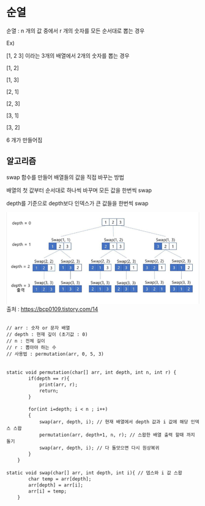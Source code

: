 # 순열

순열 : n 개의 값 중에서 r 개의 숫자를 모든 순서대로 뽑는 경우

Ex)

[1, 2 3] 이라는 3개의 배열에서 2개의 숫자를 뽑는 경우

[1, 2]

[1, 3]

[2, 1]

[2, 3]

[3, 1]

[3, 2]

6 개가 만들어짐

## 알고리즘

swap 함수를 만들어 배열들의 값을 직접 바꾸는 방법

배열의 첫 값부터 순서대로 하나씩 바꾸며 모든 값을 한번씩 swap

depth를 기준으로 depth보다 인덱스가 큰 값들을 한번씩 swap

![그림1](../images/순열_1.PNG)
출처 : <https://bcp0109.tistory.com/14>

<pre><code>
// arr : 숫자 or 문자 배열
// depth : 현재 깊이 (초기값 : 0)
// n : 전체 길이
// r : 뽑아야 하는 수
// 사용법 : permutation(arr, 0, 5, 3)


static void permutation(char[] arr, int depth, int n, int r) {
        if(depth == r){
            print(arr, r);
            return;
        }

        for(int i=depth; i < n ; i++)
        {
            swap(arr, depth, i); // 현재 배열에서 depth 값과 i 값에 해당 인덱스 스왑
            permutation(arr, depth+1, n, r); // 스왑한 배열 출력 할때 까지 돌기
            swap(arr, depth, i); // 다 돌앗으면 다시 원상복귀
        }
    }

static void swap(char[] arr, int depth, int i){ // 뎁스와 i 값 스왑
        char temp = arr[depth];
        arr[depth] = arr[i];
        arr[i] = temp;
    }
</code></pre>




